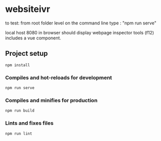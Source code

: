 # websiteivr
to test: 
from root folder level on the command line type : "npm run serve"




local host 8080 in browser should display webpage
inspector tools (f12) includes a vue component.
## Project setup
```
npm install
```

### Compiles and hot-reloads for development
```
npm run serve
```

### Compiles and minifies for production
```
npm run build
```

### Lints and fixes files
```
npm run lint
```

